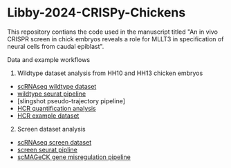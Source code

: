 # Libby-2024-CRISPy-Chickens
This repository contians the code used in the manuscript titled "An in vivo CRISPR screen in chick embryos reveals a role for MLLT3 in specification of neural cells from caudal epiblast".

Data and example workflows

1. Wildtype dataset analysis from HH10 and HH13 chicken embryos
  - [scRNAseq wildtype dataset](single.cell.RNAseq.datasets.txt)
  - [wildtype seurat pipeline](wildtype.chick.analysis.R)
  - [slingshot pseudo-trajectory pipeline]
  - [HCR quantification analysis](HCR.quantification.ploting.R)
  - [HCR example dataset](HCR-SOX2-TBXT-F2RL1-Bcat_3D_nuclei_features_table_fullstack.csv)


2. Screen dataset analysis
  - [scRNAseq screen dataset](single.cell.RNAseq.datasets.txt)
  - [screen seurat pipline](Screen.analysis.R)
  - [scMAGeCK gene misregulation pipeline](screen_scMAGeCK_pipeline.R)


